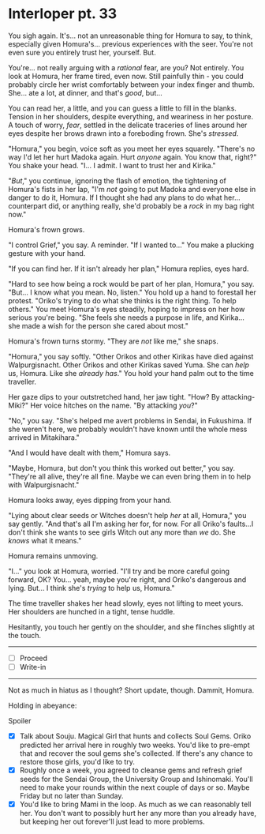 # Interloper pt. 33

You sigh again. It's... not an unreasonable thing for Homura to say, to think, especially given Homura's... previous experiences with the seer. You're not even sure you entirely trust her, yourself. But.

You're... not really arguing with a *rational* fear, are you? Not entirely. You look at Homura, her frame tired, even now. Still painfully thin - you could probably circle her wrist comfortably between your index finger and thumb. She... ate a lot, at dinner, and that's *good*, but...

You can read her, a little, and you can guess a little to fill in the blanks. Tension in her shoulders, despite everything, and weariness in her posture. A touch of worry, *fear*, settled in the delicate traceries of lines around her eyes despite her brows drawn into a foreboding frown. She's *stressed*.

"Homura," you begin, voice soft as you meet her eyes squarely. "There's no way I'd let her hurt Madoka again. Hurt *anyone* again. You know that, right?" You shake your head. "I... I admit. I want to trust her and Kirika."

"*But*," you continue, ignoring the flash of emotion, the tightening of Homura's fists in her lap, "I'm *not* going to put Madoka and everyone else in danger to do it, Homura. If I thought she had any plans to do what her... counterpart did, or anything really, she'd probably be a *rock* in my bag right now."

Homura's frown grows.

"I control Grief," you say. A reminder. "If I wanted to..." You make a plucking gesture with your hand.

"If you can find her. If it isn't already her plan," Homura replies, eyes hard.

"Hard to see how being a rock would be part of her plan, Homura," you say. "But... I know what you mean. No, listen." You hold up a hand to forestall her protest. "Oriko's trying to do what she thinks is the right thing. To help others." You meet Homura's eyes steadily, hoping to impress on her how serious you're being. "She feels she needs a purpose in life, and Kirika... she made a wish for the person she cared about most."

Homura's frown turns stormy. "They are *not* like me," she snaps.

"Homura," you say softly. "Other Orikos and other Kirikas have died against Walpurgisnacht. Other Orikos and other Kirikas saved Yuma. She can *help* us, Homura. Like she *already has*." You hold your hand palm out to the time traveller.

Her gaze dips to your outstretched hand, her jaw tight. "How? By attacking- Miki?" Her voice hitches on the name. "By attacking *you*?"

"No," you say. "She's helped me avert problems in Sendai, in Fukushima. If she weren't here, we probably wouldn't have known until the whole mess arrived in Mitakihara."

"And I would have dealt with them," Homura says.

"Maybe, Homura, but don't you think this worked out better," you say. "They're all alive, they're all fine. Maybe we can even bring them in to help with Walpurgisnacht."

Homura looks away, eyes dipping from your hand.

"Lying about clear seeds or Witches doesn't help *her* at all, Homura," you say gently. "And that's all I'm asking her for, for now. For all Oriko's faults...I don't think she wants to see girls Witch out any more than *we* do. She *knows* what it means."

Homura remains unmoving.

"I..." you look at Homura, worried. "I'll try and be more careful going forward, OK? You... yeah, maybe you're right, and Oriko's dangerous and lying. But... I think she's *trying* to help us, Homura."

The time traveller shakes her head slowly, eyes not lifting to meet yours. Her shoulders are hunched in a tight, tense huddle.

Hesitantly, you touch her gently on the shoulder, and she flinches slightly at the touch.

---

- [ ] Proceed
- [ ] Write-in

---

Not as much in hiatus as I thought? Short update, though. Dammit, Homura.

Holding in abeyance:

Spoiler

- [x] Talk about Souju. Magical Girl that hunts and collects Soul Gems. Oriko predicted her arrival here in roughly two weeks. You'd like to pre-empt that and recover the soul gems she's collected. If there's any chance to restore those girls, you'd like to try.
- [x] Roughly once a week, you agreed to cleanse gems and refresh grief seeds for the Sendai Group, the University Group and Ishinomaki. You'll need to make your rounds within the next couple of days or so. Maybe Friday but no later than Sunday.
- [x] You'd like to bring Mami in the loop. As much as we can reasonably tell her. You don't want to possibly hurt her any more than you already have, but keeping her out forever'll just lead to more problems.
